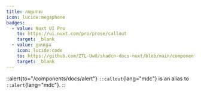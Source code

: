 ```yaml
---
title: ការប្រកាស
icon: lucide:megaphone
badges:
  - value: Nuxt UI Pro
    to: https://ui.nuxt.com/pro/prose/callout
    target: _blank
  - value: ប្រភពកូដ
    icon: lucide:code
    to: https://github.com/ZTL-UwU/shadcn-docs-nuxt/blob/main/components/content/Callout.vue
    target: _blank
---
```


::alert{to="/components/docs/alert"}
`::callout`{lang="mdc"} is an alias to `::alert`{lang="mdc"}.
::
